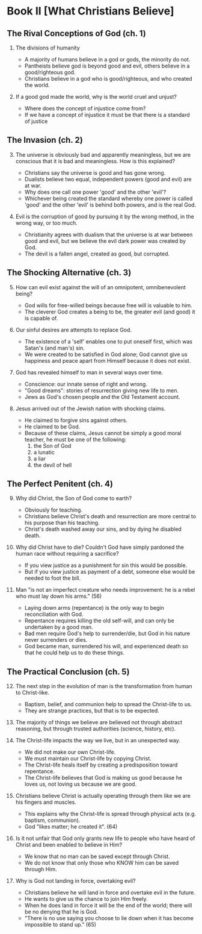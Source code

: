 # Book II [What Christians Believe] #

## The Rival Conceptions of God (ch. 1) ##

1.  The divisions of humanity
    * A majority of humans believe in a god or gods, the minority do not.
    * Pantheists believe god is beyond good and evil, others believe in a good/righteous god.
    * Christians believe in a god who is good/righteous, and who created the world.

2.  If a good god made the world, why is the world cruel and unjust?
    * Where does the concept of injustice come from?
    * If we have a concept of injustice it must be that there is a standard of justice

## The Invasion (ch. 2) ##

3.  The universe is obviously bad and apparently meaningless, but we are conscious that it is bad and meaningless. How is this explained?
    * Christians say the universe is good and has gone wrong.
    * Dualists believe two equal, independent powers (good and evil) are at war.
    * Why does one call one power 'good' and the other 'evil'?
    * Whichever being created the standard whereby one power is called 'good' and the other 'evil' is behind both powers, and is the real God.

4.  Evil is the corruption of good by pursuing it by the wrong method, in the wrong way, or too much.
    * Christianity agrees with dualism that the universe is at war between good and evil, but we believe the evil dark power was created by God.
    * The devil is a fallen angel, created as good, but corrupted.

## The Shocking Alternative (ch. 3) ##

5.  How can evil exist against the will of an omnipotent, omnibenevolent being?
    * God wills for free-willed beings because free will is valuable to him.
    * The cleverer God creates a being to be, the greater evil (and good) it is capable of.

6.  Our sinful desires are attempts to replace God.
    * The existence of a 'self' enables one to put oneself first, which was Satan's (and man's) sin.
    * We were created to be satisfied in God alone; God cannot give us happiness and peace apart from Himself because it does not exist.

7.  God has revealed himself to man in several ways over time.
    * Conscience: our innate sense of right and wrong.
    * "Good dreams": stories of resurrection giving new life to men.
    * Jews as God's chosen people and the Old Testament account.

8.  Jesus arrived out of the Jewish nation with shocking claims.
    * He claimed to forgive sins against others.
    * He claimed to be God.
    * Because of these claims, Jesus cannot be simply a good moral teacher, he must be one of the following:
        1. the Son of God
        2. a lunatic
        3. a liar
        4. the devil of hell

## The Perfect Penitent (ch. 4) ##

9.  Why did Christ, the Son of God come to earth?
    * Obviously for teaching.
    * Christians believe Christ's death and resurrection are more central to his purpose than his teaching.
    * Christ's death washed away our sins, and by dying he disabled death.

10. Why did Christ have to die? Couldn't God have simply pardoned the human race without requiring a sacrifice?
    * If you view justice as a punishment for sin this would be possible.
    * But if you view justice as payment of a debt, someone else would be needed to foot the bill.

11. Man "is not an imperfect creature who needs improvement: he is a rebel who must lay down his arms." (56)
    * Laying down arms (repentance) is the only way to begin reconciliation with God.
    * Repentance requires killing the old self-will, and can only be undertaken by a good man.
    * Bad men require God's help to surrender/die, but God in his nature never surrenders or dies.
    * God became man, surrendered his will, and experienced death so that he could help us to do these things.

## The Practical Conclusion (ch. 5) ##

12. The next step in the evolution of man is the transformation from human to Christ-like.
    * Baptism, belief, and communion help to spread the Christ-life to us.
    * They are strange practices, but that is to be expected.

13. The majority of things we believe are believed not through abstract reasoning, but through trusted authorities (science, history, etc).

14. The Christ-life impacts the way we live, but in an unexpected way.
    * We did not make our own Christ-life.
    * We must maintain our Christ-life by copying Christ.
    * The Christ-life heals itself by creating a predisposition toward repentance.
    * The Christ-life believes that God is making us good because he loves us, not loving us because we are good.

15. Christians believe Christ is actually operating through them like we are his fingers and muscles.
    * This explains why the Christ-life is spread through physical acts (e.g. baptism, communion).
    * God "likes matter; he created it". (64)

16. Is it not unfair that God only grants new life to people who have heard of Christ and been enabled to believe in Him?
    * We know that no man can be saved except through Christ.
    * We do not know that only those who KNOW him can be saved through Him.

17. Why is God not landing in force, overtaking evil?
    * Christians believe he will land in force and overtake evil in the future.
    * He wants to give us the chance to join Him freely.
    * When he does land in force it will be the end of the world; there will be no denying that he is God.
    * "There is no use saying you choose to lie down when it has become impossible to stand up." (65)
